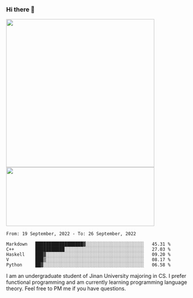 ### Hi there 👋

<!--
**pe200012/pe200012** is a ✨ _special_ ✨ repository because its `README.md` (this file) appears on your GitHub profile.

Here are some ideas to get you started:

- 🔭 I’m currently working on ...
- 🌱 I’m currently learning ...
- 👯 I’m looking to collaborate on ...
- 🤔 I’m looking for help with ...
- 💬 Ask me about ...
- 📫 How to reach me: ...
- 😄 Pronouns: ...
- ⚡ Fun fact: ...
-->
<p>
    <img width="400em" src="https://github-readme-stats.vercel.app/api?username=pe200012&show_icons=true&icon_color=f44336&title_color=757de8">
    <img width="400em" height="159em" src="https://github-readme-stats.vercel.app/api/top-langs/?username=pe200012&hide=html,cmake,css&title_color=757de8&layout=compact">
</p>

<!--START_SECTION:waka-->
```text
From: 19 September, 2022 - To: 26 September, 2022

Markdown   ██████████████████▓░░░░░░░░░░░░░░░░░░░░░░   45.31 % 
C++        ███████████░░░░░░░░░░░░░░░░░░░░░░░░░░░░░░   27.03 % 
Haskell    ███▓░░░░░░░░░░░░░░░░░░░░░░░░░░░░░░░░░░░░░   09.20 % 
V          ███▒░░░░░░░░░░░░░░░░░░░░░░░░░░░░░░░░░░░░░   08.17 % 
Python     ██▓░░░░░░░░░░░░░░░░░░░░░░░░░░░░░░░░░░░░░░   06.58 % 
```
<!--END_SECTION:waka-->

I am an undergraduate student of Jinan University majoring in CS. I prefer functional programming and am currently learning programming language theory. Feel free to PM me if you have questions.
